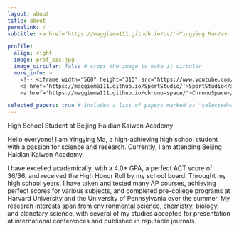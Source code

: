 ```yaml
---
layout: about
title: about
permalink: /
subtitle: <a href='https://maggiema111.github.io/cv/'>Yingying Ma</a>. Beijing, China

profile:
  align: right
  image: prof_pic.jpg
  image_circular: false # crops the image to make it circular
  more_info: >
    <!-- <iframe width="560" height="315" src="https://www.youtube.com/embed/2R5w4_TBlYU" frameborder="0" allow="accelerometer; autoplay; clipboard-write; encrypted-media; gyroscope; picture-in-picture" allowfullscreen></iframe> -->
    <a href='https://maggiema111.github.io/SportStudio/'>SportStudio</a>
    <a href='https://maggiema111.github.io/chrono-space/'>ChronoSpace</a>

selected_papers: true # includes a list of papers marked as "selected={true}"
---
```

High School Student at Beijing Haidian Kaiwen Academy

Hello everyone! I am Yingying Ma, a high-achieving high school student with a passion for science and research. Currently, I am attending Beijing Haidian Kaiwen Academy.

I have excelled academically, with a 4.0+ GPA, a perfect ACT score of 36/36, and received the High Honor Roll by my school board. Throught my high school years, I have taken and tested many AP courses, achieving perfect scores for various subjects, and completed pre-college programs at Harvard University and the University of Pennsylvania over the summer. My research interests span from environmental science, chemistry, biology, and planetary science, with several of my studies accepted for presentation at international conferences and published in reputable journals.

<!-- 1 change the intro
2 add some hyperlinks
3 put links under prof_pic
4 get prof_pic
5 introduce works -->
